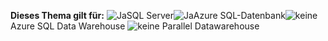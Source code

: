 <Token>**Dieses Thema gilt für:** ![Ja](media/yes.png)SQL Server![Ja](media/yes.png)Azure SQL-Datenbank![keine](media/no.png)Azure SQL Data Warehouse ![keine](media/no.png) Parallel Datawarehouse</Token>


